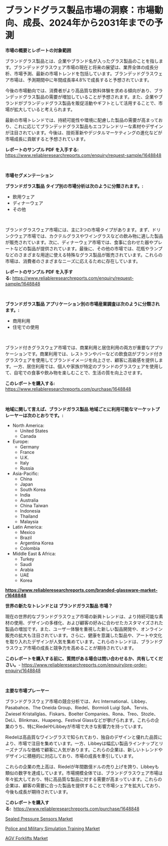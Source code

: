 <p><h1>ブランドグラス製品市場の洞察：市場動向、成長、2024年から2031年までの予測</h1></p><p><strong>市場の概要とレポートの対象範囲</strong></p>
<p><p>ブランドグラス製品とは、企業やブランド名が入ったグラス製品のことを指します。ブランデッドグラスウェア市場の現在と将来の展望は、業界全体の成長分析、市場予測、最新の市場トレンドを包括しています。ブランデッドグラスウェア市場は、予測期間中に年間成長率4.8%で成長すると予想されています。</p><p>今後の市場動向では、消費者がより高品質な飲料体験を求める傾向があり、ブランデッドグラス製品の需要が増加していることが予想されます。また、企業やブランドがブランデッドグラス製品を販促活動やギフトとして活用することで、市場が拡大していると考えられます。</p><p>最新の市場トレンドでは、持続可能性や環境に配慮した製品の需要が高まっており、これに応じてブランデッドグラス製品もエコフレンドリーな素材やデザインが注目されています。今後は、技術革新やデジタルマーケティングの進化などが市場成長に貢献すると予想されています。</p></p>
<p><strong>レポートのサンプル PDF を入手する:</strong> <a href="https://www.reliableresearchreports.com/enquiry/request-sample/1648848">https://www.reliableresearchreports.com/enquiry/request-sample/1648848</a></p>
<p>&nbsp;</p>
<p><strong>市場セグメンテーション</strong></p>
<p><strong>ブランドガラス製品 タイプ別の市場分析は次のように分類されます。:</strong></p>
<p><ul><li>飲用ウェア</li><li>ディナーウェア</li><li>その他</li></ul></p>
<p>&nbsp;</p>
<p><p>ブランドグラスウェア市場には、主に3つの市場タイプがあります。まず、ドリンクウェア市場では、カクテルグラスやワイングラスなどの飲み物に適した製品が販売されています。次に、ディナーウェア市場では、食事に合わせた器やプレートなどの製品が提供されています。最後に、その他の市場では、花瓶やランプなどのさまざまな用途に使える特殊なグラス製品が販売されています。これらの市場は、消費者のさまざまなニーズに応えるために存在しています。</p></p>
<p><strong>レポートのサンプル PDF を入手する:</strong>&nbsp;<a href="https://www.reliableresearchreports.com/enquiry/request-sample/1648848">https://www.reliableresearchreports.com/enquiry/request-sample/1648848</a></p>
<p>&nbsp;</p>
<p><strong> ブランドガラス製品 アプリケーション別の市場産業調査は次のように分類されます。:</strong></p>
<p><ul><li>商用利用</li><li>住宅での使用</li></ul></p>
<p>&nbsp;</p>
<p><p>ブランド付きグラスウェア市場では、商業利用と居住利用の両方が重要なアプリケーションです。商業利用では、レストランやバーなどの飲食店がブランド付きグラスウェアを使用してブランドイメージを向上させ、顧客に高級感を提供します。一方、居住利用では、個人や家族が特定のブランドのグラスウェアを使用して、自宅での食事や飲み物を楽しむことで、生活の質を向上させます。</p></p>
<p><strong>このレポートを購入する:</strong>&nbsp; <a href="https://www.reliableresearchreports.com/purchase/1648848">https://www.reliableresearchreports.com/purchase/1648848</a></p>
<p>&nbsp;</p>
<p><strong>地域に関して言えば、ブランドガラス製品 地域ごとに利用可能なマーケットプレーヤーは次のとおりです。:</strong></p>
<p><ul>
    <li>
        North America:
        <ul>
            <li>United States</li>
            <li>Canada</li>
        </ul>
    </li>
    <li>
        Europe:
        <ul>
            <li>Germany</li>
            <li>France</li>
            <li>U.K.</li>
            <li>Italy</li>
            <li>Russia</li>
        </ul>
    </li>
    <li>
        Asia-Pacific:
        <ul>
            <li>China</li>
            <li>Japan</li>
            <li>South Korea</li>
            <li>India</li>
            <li>Australia</li>
            <li>China Taiwan</li>
            <li>Indonesia</li>
            <li>Thailand</li>
            <li>Malaysia</li>
        </ul>
    </li>
    <li>
        Latin America:
        <ul>
            <li>Mexico</li>
            <li>Brazil</li>
            <li>Argentina Korea</li>
            <li>Colombia</li>
        </ul>
    </li>
    <li>
        Middle East & Africa:
        <ul>
            <li>Turkey</li>
            <li>Saudi</li>
            <li>Arabia</li>
            <li>UAE</li>
            <li>Korea</li>
        </ul>
    </li>
    </ul></p>
<p><strong><a href="https://www.reliableresearchreports.com/branded-glassware-market-r1648848">https://www.reliableresearchreports.com/branded-glassware-market-r1648848</a></strong>&nbsp;</p>
<p><strong>世界の新たなトレンドとは ブランドガラス製品 市場？</strong></p>
<p><p>現在の世界的なブランドグラスウェア市場の新興トレンドは、より持続可能な素材の使用、デザインの多様化、および顧客の好みに合わせたカスタマイズされた製品の増加です。また、ユーザー体験を重視した新しい製品開発や、オンライン販売の拡大も注目されています。さらに、健康を意識した製品や、アートや文化を取り入れたデザインが人気を集めています。これらのトレンドは、ブランドグラスウェア市場の成長と競争力を高めることが期待されています。</p></p>
<p><strong>このレポートを購入する前に、質問がある場合は問い合わせるか、共有してください。</strong>- <a href="https://www.reliableresearchreports.com/enquiry/pre-order-enquiry/1648848">https://www.reliableresearchreports.com/enquiry/pre-order-enquiry/1648848</a></p>
<p>&nbsp;</p>
<p><strong>主要な市場プレーヤー</strong></p>
<p><p>ブランドグラスウェア市場の競合分析では、Arc International、Libbey、Pasabahce、The Oneida Group、Riedel、Bormioli Luigi SpA、Tervis、Zwiesel Kristallglas、Fiskars、Boelter Companies、Rona、Treo、Stozle、DeLi、Blinkmax、Huapeng、Festival Glassなどが挙げられます。これらの企業のうち、特にRiedelやLibbeyが市場で大きな影響力を持っています。 </p><p>Riedelは高品質なワイングラスで知られており、独自のデザインと優れた品質により、市場で注目を集めています。一方、Libbeyは幅広い製品ラインナップとリーズナブルな価格で顧客に人気があります。これらの企業は、新しいトレンドやデザインに積極的に対応しており、市場の成長を牽引しています。</p><p>これらの企業の売上高は、Riedelが年間数億ドルの売り上げを誇り、Libbeyも類似の数字を達成しています。市場規模全体では、ブランドグラスウェア市場は年々拡大しており、特に高品質な製品に対する需要が高まっています。これらの企業は、顧客の需要に合った製品を提供することで市場シェアを拡大しており、今後も成長が期待されています。</p></p>
<p><strong>このレポートを購入する:</strong>&nbsp;&nbsp;<a href="https://www.reliableresearchreports.com/purchase/1648848">https://www.reliableresearchreports.com/purchase/1648848</a></p>
<p><p><a href="https://frill-swim-3cd.notion.site/Sealed-Pressure-Sensors-Market-Outlook-Industry-Overview-and-Forecast-2024-to-2031-5cb7bcb588d64cecbd3cdb9154883b16">Sealed Pressure Sensors Market</a></p><p><a href="https://github.com/singletonthaxterkelliehr2df/Market-Research-Report-List-2/blob/main/police-and-military-simulation-training-market.md">Police and Military Simulation Training Market</a></p><p><a href="https://github.com/kufem1/Market-Research-Report-List-2/blob/main/agv-forklifts-market.md">AGV Forklifts Market</a></p></p>